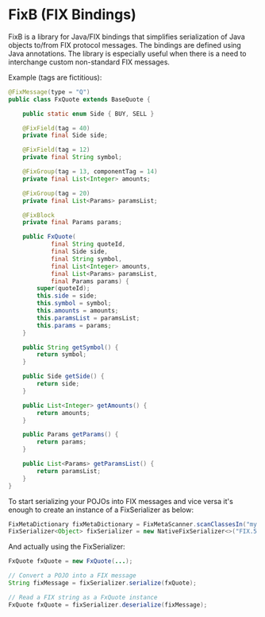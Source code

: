 FixB (FIX Bindings)
=====

FixB is a library for Java/FIX bindings that simplifies serialization of Java objects to/from FIX protocol messages. The bindings are defined using Java annotations.
The library is especially useful when there is a need to interchange custom non-standard FIX messages.

Example (tags are fictitious):
```java
@FixMessage(type = "Q")
public class FxQuote extends BaseQuote {

    public static enum Side { BUY, SELL }

    @FixField(tag = 40)
    private final Side side;

    @FixField(tag = 12)
    private final String symbol;

    @FixGroup(tag = 13, componentTag = 14)
    private final List<Integer> amounts;

    @FixGroup(tag = 20)
    private final List<Params> paramsList;

    @FixBlock
    private final Params params;

    public FxQuote(
            final String quoteId,
            final Side side,
            final String symbol,
            final List<Integer> amounts,
            final List<Params> paramsList,
            final Params params) {
        super(quoteId);
        this.side = side;
        this.symbol = symbol;
        this.amounts = amounts;
        this.paramsList = paramsList;
        this.params = params;
    }

    public String getSymbol() {
        return symbol;
    }

    public Side getSide() {
        return side;
    }

    public List<Integer> getAmounts() {
        return amounts;
    }

    public Params getParams() {
        return params;
    }

    public List<Params> getParamsList() {
        return paramsList;
    }
}
```

To start serializing your POJOs into FIX messages and vice versa it's enough to create an instance of a FixSerializer as below:

```java
FixMetaDictionary fixMetaDictionary = FixMetaScanner.scanClassesIn("my.fix.classes.package");
FixSerializer<Object> fixSerializer = new NativeFixSerializer<>("FIX.5.0", fixMetaDictionary);
```

And actually using the FixSerializer:

```java
FxQuote fxQuote = new FxQuote(...);

// Convert a POJO into a FIX message
String fixMessage = fixSerializer.serialize(fxQuote);

// Read a FIX string as a FxQuote instance
FxQuote fxQuote = fixSerializer.deserialize(fixMessage);
```